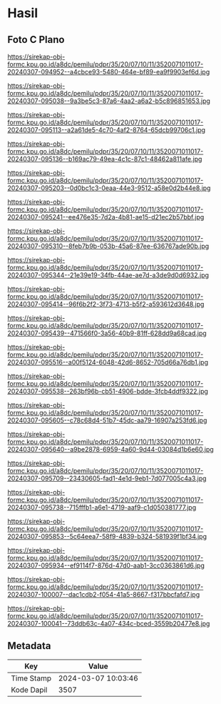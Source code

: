 # Hasil

## Foto C Plano

https://sirekap-obj-formc.kpu.go.id/a8dc/pemilu/pdpr/35/20/07/10/11/3520071011017-20240307-094952--a4cbce93-5480-464e-bf89-ea9f9903ef6d.jpg

https://sirekap-obj-formc.kpu.go.id/a8dc/pemilu/pdpr/35/20/07/10/11/3520071011017-20240307-095038--9a3be5c3-87a6-4aa2-a6a2-b5c896851653.jpg

https://sirekap-obj-formc.kpu.go.id/a8dc/pemilu/pdpr/35/20/07/10/11/3520071011017-20240307-095113--a2a61de5-4c70-4af2-8764-65dcb99706c1.jpg

https://sirekap-obj-formc.kpu.go.id/a8dc/pemilu/pdpr/35/20/07/10/11/3520071011017-20240307-095136--b169ac79-49ea-4c1c-87c1-48462a811afe.jpg

https://sirekap-obj-formc.kpu.go.id/a8dc/pemilu/pdpr/35/20/07/10/11/3520071011017-20240307-095203--0d0bc1c3-0eaa-44e3-9512-a58e0d2b44e8.jpg

https://sirekap-obj-formc.kpu.go.id/a8dc/pemilu/pdpr/35/20/07/10/11/3520071011017-20240307-095241--ee476e35-7d2a-4b81-ae15-d21ec2b57bbf.jpg

https://sirekap-obj-formc.kpu.go.id/a8dc/pemilu/pdpr/35/20/07/10/11/3520071011017-20240307-095310--8feb7b9b-053b-45a6-87ee-636767ade90b.jpg

https://sirekap-obj-formc.kpu.go.id/a8dc/pemilu/pdpr/35/20/07/10/11/3520071011017-20240307-095344--21e39e19-34fb-44ae-ae7d-a3de9d0d6932.jpg

https://sirekap-obj-formc.kpu.go.id/a8dc/pemilu/pdpr/35/20/07/10/11/3520071011017-20240307-095414--96f6b2f2-3f73-4713-b5f2-a593612d3648.jpg

https://sirekap-obj-formc.kpu.go.id/a8dc/pemilu/pdpr/35/20/07/10/11/3520071011017-20240307-095439--471566f0-3a56-40b9-81ff-628dd9a68cad.jpg

https://sirekap-obj-formc.kpu.go.id/a8dc/pemilu/pdpr/35/20/07/10/11/3520071011017-20240307-095516--a00f5124-6048-42d6-8652-705d66a76db1.jpg

https://sirekap-obj-formc.kpu.go.id/a8dc/pemilu/pdpr/35/20/07/10/11/3520071011017-20240307-095538--263bf96b-cb51-4906-bdde-3fcb4ddf9322.jpg

https://sirekap-obj-formc.kpu.go.id/a8dc/pemilu/pdpr/35/20/07/10/11/3520071011017-20240307-095605--c78c68d4-51b7-45dc-aa79-16907a253fd6.jpg

https://sirekap-obj-formc.kpu.go.id/a8dc/pemilu/pdpr/35/20/07/10/11/3520071011017-20240307-095640--a9be2878-6959-4a60-9d44-03084d1b6e60.jpg

https://sirekap-obj-formc.kpu.go.id/a8dc/pemilu/pdpr/35/20/07/10/11/3520071011017-20240307-095709--23430605-fad1-4e1d-9eb1-7d077005c4a3.jpg

https://sirekap-obj-formc.kpu.go.id/a8dc/pemilu/pdpr/35/20/07/10/11/3520071011017-20240307-095738--715fffb1-a6e1-4719-aaf9-c1d050381777.jpg

https://sirekap-obj-formc.kpu.go.id/a8dc/pemilu/pdpr/35/20/07/10/11/3520071011017-20240307-095853--5c64eea7-58f9-4839-b324-581939f1bf34.jpg

https://sirekap-obj-formc.kpu.go.id/a8dc/pemilu/pdpr/35/20/07/10/11/3520071011017-20240307-095934--ef9114f7-876d-47d0-aab1-3cc0363861d6.jpg

https://sirekap-obj-formc.kpu.go.id/a8dc/pemilu/pdpr/35/20/07/10/11/3520071011017-20240307-100007--dac1cdb2-f054-41a5-8667-f317bbcfafd7.jpg

https://sirekap-obj-formc.kpu.go.id/a8dc/pemilu/pdpr/35/20/07/10/11/3520071011017-20240307-100041--73ddb63c-4a07-434c-bced-3559b20477e8.jpg


## Metadata

| Key        | Value               |
| ---------- | ------------------- |
| Time Stamp | 2024-03-07 10:03:46 |
| Kode Dapil | 3507                |



